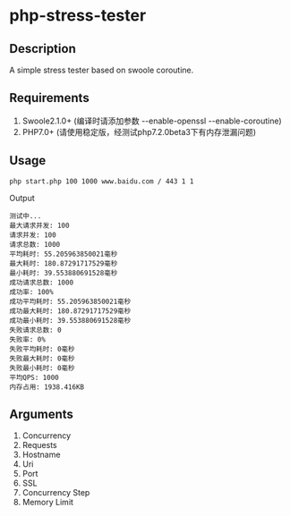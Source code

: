 # php-stress-tester

## Description
A simple stress tester based on swoole coroutine.

## Requirements
1. Swoole2.1.0+ (编译时请添加参数 --enable-openssl --enable-coroutine)
2. PHP7.0+ (请使用稳定版，经测试php7.2.0beta3下有内存泄漏问题)

## Usage
```shell
php start.php 100 1000 www.baidu.com / 443 1 1
```
Output
```shell
测试中...
最大请求并发: 100
请求并发: 100
请求总数: 1000
平均耗时: 55.205963850021毫秒
最大耗时: 180.87291717529毫秒
最小耗时: 39.553880691528毫秒
成功请求总数: 1000
成功率: 100%
成功平均耗时: 55.205963850021毫秒
成功最大耗时: 180.87291717529毫秒
成功最小耗时: 39.553880691528毫秒
失败请求总数: 0
失败率: 0%
失败平均耗时: 0毫秒
失败最大耗时: 0毫秒
失败最小耗时: 0毫秒
平均QPS: 1000
内存占用: 1938.416KB
```

## Arguments
1. Concurrency
2. Requests
3. Hostname
4. Uri
5. Port
6. SSL
7. Concurrency Step
8. Memory Limit
